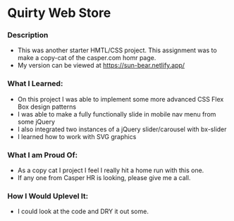 # Quirty Web Store

### Description

- This was another starter HMTL/CSS project. This assignment was to make a copy-cat of the casper.com homr page.
- My version can be viewed at https://sun-bear.netlify.app/

### What I Learned:

- On this project I was able to implement some more advanced CSS Flex Box design patterns
- I was able to make a fully functionally slide in mobile nav menu from some jQuery
- I also integrated two instances of a jQuery slider/carousel with bx-slider
- I learned how to work with SVG graphics

### What I am Proud Of:

- As a copy cat I project I feel I really hit a home run with this one. 
- If any one from Casper HR is looking, please give me a call.


### How I Would Uplevel It:

- I could look at the code and DRY it out some.
